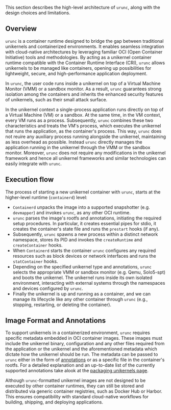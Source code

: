 This section describes the high-level architecture of `urunc`, along with the
design choices and limitations.

## Overview

`urunc` is a container runtime designed to bridge the gap between traditional
unikernels and containerized environments. It enables seamless integration with
cloud-native architectures by leveraging familiar OCI (Open Container
Initiative) tools and methodologies. By acting as a unikernel container runtime
compatible with the Container Runtime Interface (CRI), `urunc` allows unikernels
to be managed like containers, opening up possibilities for lightweight,
secure, and high-performance application deployment.

In `urunc`, the user code runs inside a unikernel on top of a Virtual Machine
Monitor (VMM) or a sandbox monitor. As a result, `urunc` guarantees strong
isolation among the containers and inherits the enhanced security features of
unikernels, such as their small attack surface.

In the unikernel context a single-process application runs directly on top of a
Virtual Machine (VM) or a sandbox. At the same time, in the VM context, every
VM runs as a process. Subsequently, `urunc` combines these two characteristics
and treats the VM's process, which executes the unikernel that runs the
application, as the container's process. This way, `urunc` does not reuire any
auxiliary process running alongside the unikernel, maintaining as less overhead
as possible. Instead `urunc` directly manages the application running in the
unikernel through the VMM or the sandbox monitor. Moreover, `urunc` does not
require any modifications in the unikernel framework and hence all unikernel
frameworks and similar technologies can easily integrate with `urunc`.

## Execution flow

The process of starting a new unikernel container with `urunc`, starts at the
higher-level runtime (`containerd`) level:

- `Containerd` unpacks the image into a supported snapshotter (e.g. `devmapper`)
  and invokes `urunc`, as any other OCI runtime.
- `urunc` parses the image's rootfs and annotations, initiating the required
  setup procedures. In particular, it creates essential pipes for stdio, it
  creates the container's state file and runs the `prestart` hooks (if any).
- Subsequently, `urunc` spawns a new process within a distinct network
  namespace, stores its PID and invokes the `createRuntime` and
  `createContainer` hooks.
- When `Containerd` starts the container `urunc` configures any required
  resources such as block devices or  network interfaces and runs the
  `statContainer` hooks.
- Depending on the specified unikernel type and annotations, `urunc` selects the
  appropriate VMM or sandbox monitor (e.g.  Qemu, Solo5-spt) and boots the
  unikernel. The unikernel runs inside its own isolated environment, interacting
  with external systems through the namespaces and devices configured by
  `urunc`.
- Finally the unikernel is up and running as a container, and we can manage its
  lifecycle like any other container through `urunc` (e.g., stopping,
  restarting, or deleting the container).

## Image Format and Annotations

To support unikernels in a containerized environment, `urunc` requires specific
metadata embedded in OCI container images. These images must include the
unikernel binary, configuration and any other files required from the application
or the unikernel and the aforementioned metadata which dictate how the unikernel
should be run. The metadata can be passed to `urunc` either in the form of
[annotations](https://github.com/opencontainers/runtime-spec/blob/main/config.md#annotations)
or as a specific file in the container's rootfs. For a detailed explanation and
an up-to-date list of the currently supported annotations take alook at the
[packaging unikernels page](/image-building/#annotations).

Although `urunc`-formatted unikernel images are not designed to be executed by
other container runtimes, they can still be stored and distributed via generic
container registries, such as Docker Hub or Harbor. This ensures compatibility
with standard cloud-native workflows for building, shipping, and deploying
applications.
